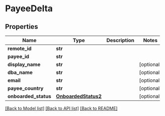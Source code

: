 # PayeeDelta

## Properties
Name | Type | Description | Notes
------------ | ------------- | ------------- | -------------
**remote_id** | **str** |  | 
**payee_id** | **str** |  | 
**display_name** | **str** |  | [optional] 
**dba_name** | **str** |  | [optional] 
**email** | **str** |  | [optional] 
**payee_country** | **str** |  | [optional] 
**onboarded_status** | [**OnboardedStatus2**](OnboardedStatus2.md) |  | [optional] 

[[Back to Model list]](../README.md#documentation-for-models) [[Back to API list]](../README.md#documentation-for-api-endpoints) [[Back to README]](../README.md)


